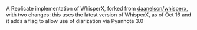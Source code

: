 A Replicate implementation of WhisperX, forked from [daanelson/whisperx](https://replicate.com/daanelson/whisperx), with two changes: this uses the latest version of WhisperX, as of Oct 16 and it adds a flag to allow use of diarization via Pyannote 3.0

